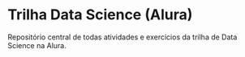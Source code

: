 # Trilha Data Science (Alura)

Repositório central de todas atividades e exercícios da trilha de Data Science na Alura.
